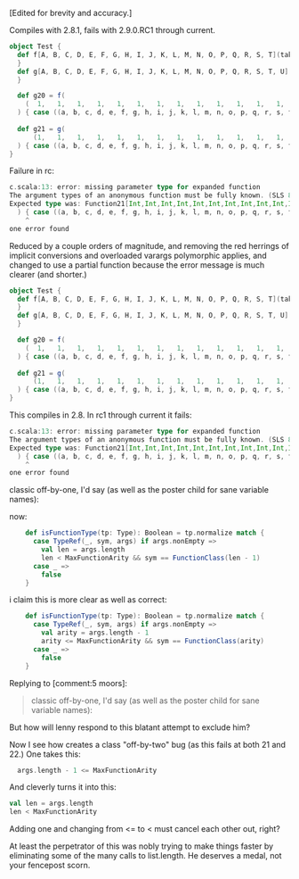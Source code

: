[Edited for brevity and accuracy.]

Compiles with 2.8.1, fails with 2.9.0.RC1 through current.

```scala
object Test {  
  def f[A, B, C, D, E, F, G, H, I, J, K, L, M, N, O, P, Q, R, S, T](table: Tuple20[A, B, C, D, E, F, G, H, I, J, K, L, M, N, O, P, Q, R, S, T])(fun: (A, B, C, D, E, F, G, H, I, J, K, L, M, N, O, P, Q, R, S, T) => Unit) {
  }
  def g[A, B, C, D, E, F, G, H, I, J, K, L, M, N, O, P, Q, R, S, T, U](table: Tuple21[A, B, C, D, E, F, G, H, I, J, K, L, M, N, O, P, Q, R, S, T, U])(fun: (A, B, C, D, E, F, G, H, I, J, K, L, M, N, O, P, Q, R, S, T, U) => Unit) {
  }

  def g20 = f(
    (  1,   1,   1,   1,   1,   1,   1,   1,   1,   1,   1,   1,   1,   1,   1,   1,   1,   1,   1,   1)
  ) { case ((a, b, c, d, e, f, g, h, i, j, k, l, m, n, o, p, q, r, s, t)) => () }
  
  def g21 = g(
      (1,   1,   1,   1,   1,   1,   1,   1,   1,   1,   1,   1,   1,   1,   1,   1,   1,   1,   1,   1,   1)
  ) { case ((a, b, c, d, e, f, g, h, i, j, k, l, m, n, o, p, q, r, s, t, u)) => () }
}
```
Failure in rc:
```scala
c.scala:13: error: missing parameter type for expanded function
The argument types of an anonymous function must be fully known. (SLS 8.5)
Expected type was: Function21[Int,Int,Int,Int,Int,Int,Int,Int,Int,Int,Int,Int,Int,Int,Int,Int,Int,Int,Int,Int,Int,Unit]
  ) { case ((a, b, c, d, e, f, g, h, i, j, k, l, m, n, o, p, q, r, s, t, u)) => () }
    ^
one error found
```
Reduced by a couple orders of magnitude, and removing the red herrings of implicit conversions and overloaded varargs polymorphic applies, and changed to use a partial function because the error message is much clearer (and shorter.)
```scala
object Test {  
  def f[A, B, C, D, E, F, G, H, I, J, K, L, M, N, O, P, Q, R, S, T](table: Tuple20[A, B, C, D, E, F, G, H, I, J, K, L, M, N, O, P, Q, R, S, T])(fun: (A, B, C, D, E, F, G, H, I, J, K, L, M, N, O, P, Q, R, S, T) => Unit) {
  }
  def g[A, B, C, D, E, F, G, H, I, J, K, L, M, N, O, P, Q, R, S, T, U](table: Tuple21[A, B, C, D, E, F, G, H, I, J, K, L, M, N, O, P, Q, R, S, T, U])(fun: (A, B, C, D, E, F, G, H, I, J, K, L, M, N, O, P, Q, R, S, T, U) => Unit) {
  }

  def g20 = f(
    (  1,   1,   1,   1,   1,   1,   1,   1,   1,   1,   1,   1,   1,   1,   1,   1,   1,   1,   1,   1)
  ) { case ((a, b, c, d, e, f, g, h, i, j, k, l, m, n, o, p, q, r, s, t)) => () }
  
  def g21 = g(
      (1,   1,   1,   1,   1,   1,   1,   1,   1,   1,   1,   1,   1,   1,   1,   1,   1,   1,   1,   1,   1)
  ) { case ((a, b, c, d, e, f, g, h, i, j, k, l, m, n, o, p, q, r, s, t, u)) => () }
}
```
This compiles in 2.8.  In rc1 through current it fails:
```scala
c.scala:13: error: missing parameter type for expanded function
The argument types of an anonymous function must be fully known. (SLS 8.5)
Expected type was: Function21[Int,Int,Int,Int,Int,Int,Int,Int,Int,Int,Int,Int,Int,Int,Int,Int,Int,Int,Int,Int,Int,Unit]
  ) { case ((a, b, c, d, e, f, g, h, i, j, k, l, m, n, o, p, q, r, s, t, u)) => () }
    ^
one error found
```
classic off-by-one, I'd say (as well as the poster child for sane variable names):

now:
```scala
    def isFunctionType(tp: Type): Boolean = tp.normalize match {
      case TypeRef(_, sym, args) if args.nonEmpty =>
        val len = args.length
        len < MaxFunctionArity && sym == FunctionClass(len - 1)
      case _ =>
        false
    }
```

i claim this is more clear as well as correct:
```scala
    def isFunctionType(tp: Type): Boolean = tp.normalize match {
      case TypeRef(_, sym, args) if args.nonEmpty =>
        val arity = args.length - 1
        arity <= MaxFunctionArity && sym == FunctionClass(arity)
      case _ =>
        false
    }
```
Replying to [comment:5 moors]:
> classic off-by-one, I'd say (as well as the poster child for sane variable names):

But how will lenny respond to this blatant attempt to exclude him?

Now I see how creates a class "off-by-two" bug (as this fails at both 21 and 22.) One takes this:
```scala
  args.length - 1 <= MaxFunctionArity
```
And cleverly turns it into this:
```scala
val len = args.length
len < MaxFunctionArity
```
Adding one and changing from <= to < must cancel each other out, right?

At least the perpetrator of this was nobly trying to make things faster by eliminating some of the many calls to list.length.  He deserves a medal, not your fencepost scorn.

